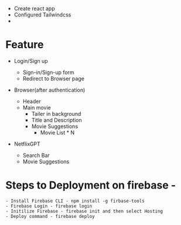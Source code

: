  - Create react app
 - Configured Tailwindcss
 - 

 # Feature
 - Login/Sign up
    - Sign-in/Sign-up form
    - Redirect to Browser page

- Browser(after authentication)
    - Header
    - Main movie
        - Tailer in background
        - Title and Description
        - Movie Suggestions
            - Movie List * N

- NetflixGPT
    - Search Bar
    - Movie Suggestions


# Steps to Deployment on firebase - 
    - Install Firebase CLI - npm install -g firbase-tools
    - Firebase Login - firebase login
    - Initilize Firebase - firebase init and then select Hosting
    - Deploy command - firebase deploy
    
